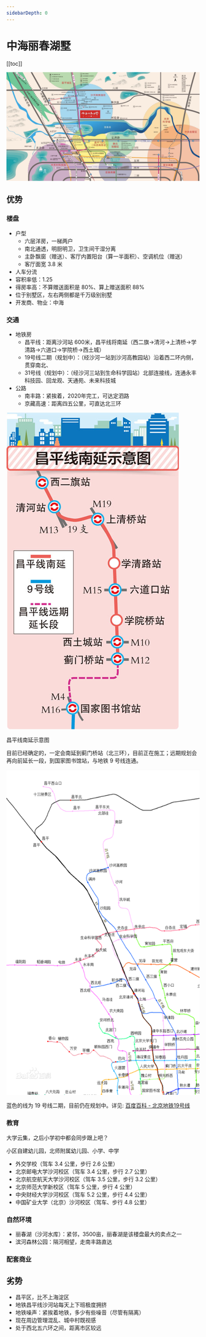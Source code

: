 ```yaml
---
sidebarDepth: 0
---
```


# 中海丽春湖墅

[[toc]]

![](./zhonghailichunhushu.jpg)

## 优势

### 楼盘

- 户型
  - 六层洋房，一梯两户
  - 南北通透，明厨明卫，卫生间干湿分离
  - 主卧飘窗（赠送）、客厅内置阳台（算一半面积）、空调机位（赠送）
  - 客厅面宽 3.8 米
- 人车分流
- 容积率低：1.25
- 得房率高：不算赠送面积是 80%、算上赠送面积 88%
- 位于别墅区，左右两侧都是千万级别别墅
- 开发商、物业：中海

### 交通

- 地铁房
  - 昌平线：距离沙河站 600米，昌平线将南延（西二旗->清河->上清桥->学清路->六道口->学院桥->西土城）
  - 19号线二期（规划中）：（经沙河一站到沙河高教园站）沿着西二环内侧，贯穿南北、
  - 31号线（规划中）：（经沙河三站到生命科学园站）北部连接线，连通永丰科技园、回龙观、天通苑、未来科技城
- 公路
  - 南丰路：紧挨着，2020年完工，可达定泗路
  - 京藏高速：距离四五公里，可直达北三环

![昌平线南延](./changpingxian.jpg)

昌平线南延示意图

目前已经确定的，一定会南延到蓟门桥站（北三环），目前正在施工；远期规划会再向前延长一段，到国家图书馆站，与地铁 9 号线连通。

![19号线](./19haoxian.png)

蓝色的线为 19 号线二期，目前仍在规划中。详见: [百度百科 - 北京地铁19号线](https://baike.baidu.com/item/%E5%8C%97%E4%BA%AC%E5%9C%B0%E9%93%8119%E5%8F%B7%E7%BA%BF)

### 教育

大学云集，之后小学初中都会同步跟上吧？

小区自建幼儿园，北师附属幼儿园、小学、中学

- 外交学校（驾车 3.4 公里，步行 2.6 公里）
- 北京邮电大学沙河校区（驾车 3.4 公里，步行 2.7 公里）
- 北京航空航天大学沙河校区（驾车 3.5 公里，步行 3.2 公里）
- 北京师范大学新校区（驾车 5 公里，步行 4 公里）
- 中央财经大学沙河校区（驾车 5.2 公里，步行 4.4 公里）
- 中国矿业大学（北京）沙河校区（驾车、步行 4.8 公里）

### 自然环境

- 丽春湖（沙河水库）：紧邻，3500亩，丽春湖是该楼盘最大的卖点之一
- 滨河森林公园：隔河相望，走南丰路直达

### 配套商业

## 劣势

- 昌平区，比不上海淀区
- 地铁昌平线沙河站每天上下班极度拥挤
- 地铁噪声：紧挨着地铁，多少有些噪音（尽管有隔离）
- 现在周边管理混乱、城中村既视感
- 处于西北五六环之间，距离市区较远
